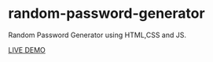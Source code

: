 # random-password-generator

Random Password Generator using HTML,CSS and JS.

[LIVE DEMO](https://furiousluck.github.io/random-password-generator/)

